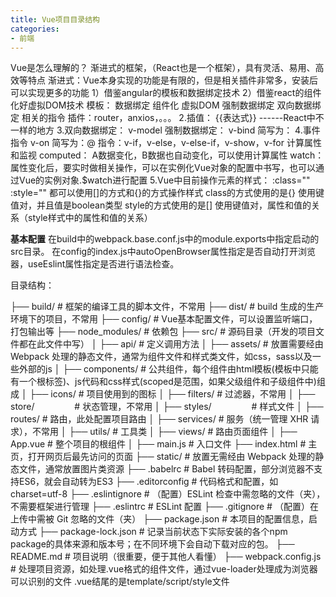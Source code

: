```yaml
---
title: Vue项目目录结构
categories:
- 前端
---
```

Vue是怎么理解的？
渐进式的框架，（React也是一个框架），具有灵活、易用、高效等特点
渐进式：Vue本身实现的功能是有限的，但是相关插件非常多，安装后可以实现更多的功能
1）借鉴angular的模板和数据绑定技术
2）借鉴react的组件化好虚拟DOM技术
模板：
数据绑定
组件化
虚拟DOM
强制数据绑定
双向数据绑定
相关的指令
插件：router，anxios，。。。
2.插值： {{表达式}} ------React中不一样的地方
3.双向数据绑定： v-model
  强制数据绑定： v-bind  简写为：
4.事件指令  v-on  简写为：@
指令：v-if，v-else，v-else-if，v-show，v-for
计算属性和监视
computed：  A数据变化，B数据也自动变化，可以使用计算属性
watch：属性变化后，要实时做相关操作，可以在实例化Vue对象的配置中书写，也可以通过Vue的实例对象.$watch进行配置
5.Vue中目前操作元素的样式：
:class=""
:style=""
都可以使用[]的方式和{}的方式操作样式
class的方式使用的是{}  使用键值对，并且值是boolean类型
style的方式使用的是[]   使用键值对，属性和值的关系（style样式中的属性和值的关系）

**基本配置**
在build中的webpack.base.conf.js中的module.exports中指定启动的src目录。
在config的index.js中autoOpenBrowser属性指定是否自动打开浏览器，useEslint属性指定是否进行语法检查。

目录结构：

├── build/               # 框架的编译工具的脚本文件，不常用
├── dist/                # build 生成的生产环境下的项目，不常用
├── config/               # Vue基本配置文件，可以设置监听端口，打包输出等
├── node_modules/                # 依赖包
├── src/                 # 源码目录（开发的项目文件都在此文件中写）
│   ├── api/            # 定义调用方法
│   ├── assets/            # 放置需要经由 Webpack 处理的静态文件，通常为组件文件和样式类文件，如css，sass以及一些外部的js
│   ├── components/        # 公共组件，每个组件由html模板(模板中只能有一个根标签)、js代码和css样式(scoped是范围，如果父级组件和子级组件中)组成
│   ├── icons/        # 项目使用到的图标
│   ├── filters/           # 过滤器，不常用
│   ├── store/    　　　　 # 状态管理，不常用
│   ├── styles/    　　　　 # 样式文件
│   ├── routes/            # 路由，此处配置项目路由
│   ├── services/          # 服务（统一管理 XHR 请求），不常用
│   ├── utils/             # 工具类 
│   ├── views/             # 路由页面组件
│   ├── App.vue             # 整个项目的根组件
│   ├── main.js             # 入口文件
├── index.html         # 主页，打开网页后最先访问的页面
├── static/              # 放置无需经由 Webpack 处理的静态文件，通常放置图片类资源
├── .babelrc             # Babel 转码配置，部分浏览器不支持ES6，就会自动转为ES3
├── .editorconfig        # 代码格式和配置，如charset=utf-8
├── .eslintignore        # （配置）ESLint 检查中需忽略的文件（夹），不需要框架进行管理
├── .eslintrc            # ESLint 配置
├── .gitignore           # （配置）在上传中需被 Git 忽略的文件（夹）
├── package.json         # 本项目的配置信息，启动方式
├── package-lock.json    # 记录当前状态下实际安装的各个npm package的具体来源和版本号；在不同环境下会自动下载对应的包。
├── README.md         # 项目说明（很重要，便于其他人看懂）
├── webpack.config.js    # 处理项目资源，如处理.vue格式的组件文件，通过vue-loader处理成为浏览器可以识别的文件
.vue结尾的是template/script/style文件
